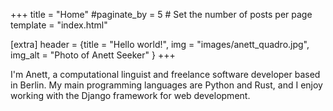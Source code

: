 +++
title = "Home"
#paginate_by = 5 # Set the number of posts per page
template = "index.html"

[extra]
header = {title = "Hello world!", img = "images/anett_quadro.jpg", img_alt = "Photo of Anett Seeker" }
+++

I'm Anett, a computational linguist and freelance software developer based in Berlin. My main programming languages are Python and Rust, and I enjoy working with the Django framework for web development.
